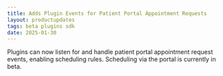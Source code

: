 ```yaml
---
title: Adds Plugin Events for Patient Portal Appointment Requests
layout: productupdates
tags: beta plugins sdk
date: 2025-01-30
---
```

Plugins can now listen for and handle patient portal appointment request events, enabling scheduling rules. Scheduling via the portal is currently in beta. 
